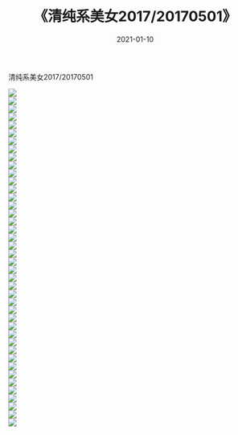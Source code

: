 ﻿---
layout: post
title:  《清纯系美女2017/20170501》
date:   2021-01-10
img: http://img.660000.xyz/Sharelink/清纯系美女/2017/20170501/000.jpg
categories: [美女, 清纯, 唯美]
---

清纯系美女2017/20170501

 ![](http://img.660000.xyz/Sharelink/清纯系美女/2017/20170501/001.png) <br>![](http://img.660000.xyz/Sharelink/清纯系美女/2017/20170501/002.png) <br>![](http://img.660000.xyz/Sharelink/清纯系美女/2017/20170501/003.png) <br>![](http://img.660000.xyz/Sharelink/清纯系美女/2017/20170501/004.png) <br>![](http://img.660000.xyz/Sharelink/清纯系美女/2017/20170501/005.png) <br>![](http://img.660000.xyz/Sharelink/清纯系美女/2017/20170501/006.png) <br>![](http://img.660000.xyz/Sharelink/清纯系美女/2017/20170501/007.png) <br>![](http://img.660000.xyz/Sharelink/清纯系美女/2017/20170501/008.png) <br>![](http://img.660000.xyz/Sharelink/清纯系美女/2017/20170501/009.png) <br>![](http://img.660000.xyz/Sharelink/清纯系美女/2017/20170501/010.png) <br>![](http://img.660000.xyz/Sharelink/清纯系美女/2017/20170501/011.png) <br>![](http://img.660000.xyz/Sharelink/清纯系美女/2017/20170501/012.png) <br>![](http://img.660000.xyz/Sharelink/清纯系美女/2017/20170501/013.png) <br>![](http://img.660000.xyz/Sharelink/清纯系美女/2017/20170501/014.png) <br>![](http://img.660000.xyz/Sharelink/清纯系美女/2017/20170501/015.png) <br>![](http://img.660000.xyz/Sharelink/清纯系美女/2017/20170501/016.png) <br>![](http://img.660000.xyz/Sharelink/清纯系美女/2017/20170501/017.png) <br>![](http://img.660000.xyz/Sharelink/清纯系美女/2017/20170501/018.png) <br>![](http://img.660000.xyz/Sharelink/清纯系美女/2017/20170501/019.png) <br>![](http://img.660000.xyz/Sharelink/清纯系美女/2017/20170501/020.png) <br>![](http://img.660000.xyz/Sharelink/清纯系美女/2017/20170501/021.png) <br>![](http://img.660000.xyz/Sharelink/清纯系美女/2017/20170501/022.png) <br>![](http://img.660000.xyz/Sharelink/清纯系美女/2017/20170501/023.png) <br>![](http://img.660000.xyz/Sharelink/清纯系美女/2017/20170501/024.png) <br>![](http://img.660000.xyz/Sharelink/清纯系美女/2017/20170501/025.png) <br>![](http://img.660000.xyz/Sharelink/清纯系美女/2017/20170501/026.png) <br>![](http://img.660000.xyz/Sharelink/清纯系美女/2017/20170501/027.png) <br>![](http://img.660000.xyz/Sharelink/清纯系美女/2017/20170501/028.png) <br>![](http://img.660000.xyz/Sharelink/清纯系美女/2017/20170501/029.png) <br>![](http://img.660000.xyz/Sharelink/清纯系美女/2017/20170501/030.png) <br>![](http://img.660000.xyz/Sharelink/清纯系美女/2017/20170501/031.png) <br>![](http://img.660000.xyz/Sharelink/清纯系美女/2017/20170501/032.png) <br>![](http://img.660000.xyz/Sharelink/清纯系美女/2017/20170501/033.png) <br>![](http://img.660000.xyz/Sharelink/清纯系美女/2017/20170501/034.png) <br>![](http://img.660000.xyz/Sharelink/清纯系美女/2017/20170501/035.png) <br>![](http://img.660000.xyz/Sharelink/清纯系美女/2017/20170501/036.png) <br>![](http://img.660000.xyz/Sharelink/清纯系美女/2017/20170501/037.png) <br>![](http://img.660000.xyz/Sharelink/清纯系美女/2017/20170501/038.png) <br>![](http://img.660000.xyz/Sharelink/清纯系美女/2017/20170501/039.png) <br>![](http://img.660000.xyz/Sharelink/清纯系美女/2017/20170501/040.png) <br>![](http://img.660000.xyz/Sharelink/清纯系美女/2017/20170501/041.png) <br>![](http://img.660000.xyz/Sharelink/清纯系美女/2017/20170501/042.png) <br>